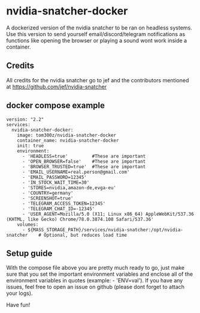 # nvidia-snatcher-docker
A dockerized version of the nvidia snatcher to be ran on headless systems. Use this version to send yourself email/discord/telegram notifications as functions like opening the browser or playing a sound wont work inside a container.

## Credits
All credits for the nvidia snatcher go to jef and the contributors mentioned at https://github.com/jef/nvidia-snatcher

## docker compose example
```
version: "2.2"
services:
  nvidia-snatcher-docker:
    image: tom300z/nvidia-snatcher-docker
    container_name: nvidia-snatcher-docker
    init: true
    environment:
      - 'HEADLESS=true'         #These are important
      - 'OPEN_BROWSER=false'    #These are important
      - 'BROWSER_TRUSTED=true'  #These are important
      - 'EMAIL_USERNAME=real.person@gmail.com'
      - 'EMAIL_PASSWORD=12345'
      - 'IN_STOCK_WAIT_TIME=30'
      - 'STORES=nvidia,amazon-de,evga-eu'
      - 'COUNTRY=germany'
      - 'SCREENSHOT=true'
      - 'TELEGRAM_ACCESS_TOKEN=12345'
      - 'TELEGRAM_CHAT_ID=-12345'
      - 'USER_AGENT=Mozilla/5.0 (X11; Linux x86_64) AppleWebKit/537.36 (KHTML, like Gecko) Chrome/78.0.3874.108 Safari/537.36'
    volumes:
      - ${MASS_STORAGE_PATH}/services/nvidia-snatcher:/opt/nvidia-snatcher    # Optional, but reduces load time
```

## Setup guide
With the compose file above you are pretty much ready to go, just make sure that you set the important environment variables and enclose all of the environment variables in quotes (example: - 'ENV=val').
If you have any issues, feel free to open an issue on github (please dont forget to attach your logs).

Have fun!
